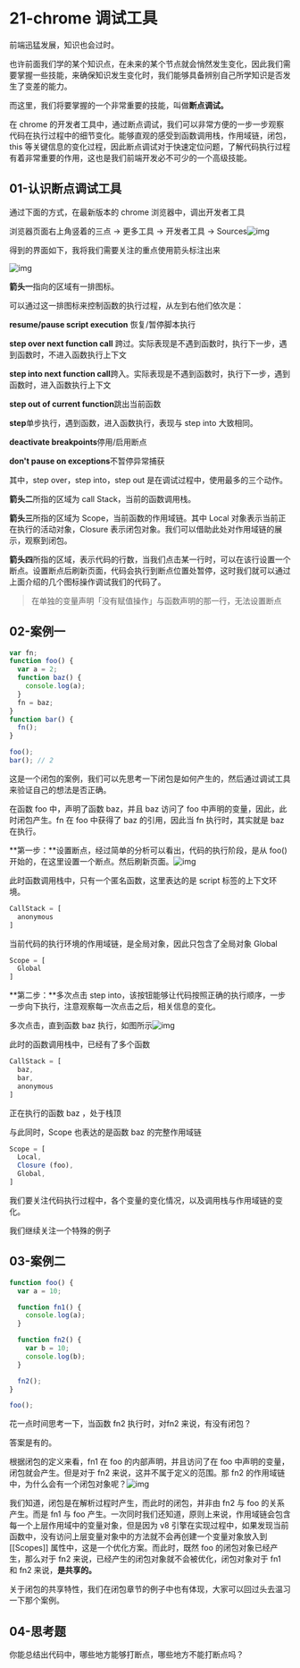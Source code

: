 # 21-chrome 调试工具

前端迅猛发展，知识也会过时。

也许前面我们学的某个知识点，在未来的某个节点就会悄然发生变化，因此我们需要掌握一些技能，来确保知识发生变化时，我们能够具备辨别自己所学知识是否发生了变差的能力。

而这里，我们将要掌握的一个非常重要的技能，叫做**断点调试。**

在 chrome 的开发者工具中，通过断点调试，我们可以非常方便的一步一步观察代码在执行过程中的细节变化。能够直观的感受到函数调用栈，作用域链，闭包，this 等关键信息的变化过程，因此断点调试对于快速定位问题，了解代码执行过程有着非常重要的作用，这也是我们前端开发必不可少的一个高级技能。

## 01-认识断点调试工具

通过下面的方式，在最新版本的 chrome 浏览器中，调出开发者工具

浏览器页面右上角竖着的三点 -> 更多工具 -> 开发者工具 -> Sources![img](./assets/1-20240301103103431.png)

得到的界面如下，我将我们需要关注的重点使用箭头标注出来

![img](./assets/1-20240301103103450.png)

**箭头一**指向的区域有一排图标。

可以通过这一排图标来控制函数的执行过程，从左到右他们依次是：

**resume/pause script execution** 恢复/暂停脚本执行

**step over next function call** 跨过。实际表现是不遇到函数时，执行下一步，遇到函数时，不进入函数执行上下文

**step into next function call**跨入。实际表现是不遇到函数时，执行下一步，遇到函数时，进入函数执行上下文

**step out of current function**跳出当前函数

**step**单步执行，遇到函数，进入函数执行，表现与 step into 大致相同。

**deactivate breakpoints**停用/启用断点

**don't pause on exceptions**不暂停异常捕获

其中，step over，step into，step out 是在调试过程中，使用最多的三个动作。

**箭头二**所指的区域为 call Stack，当前的函数调用栈。

**箭头三**所指的区域为 Scope，当前函数的作用域链。其中 Local 对象表示当前正在执行的活动对象，Closure 表示闭包对象。我们可以借助此处对作用域链的展示，观察到闭包。

**箭头四**所指的区域，表示代码的行数，当我们点击某一行时，可以在该行设置一个断点。设置断点后刷新页面，代码会执行到断点位置处暂停，这时我们就可以通过上面介绍的几个图标操作调试我们的代码了。

> 在单独的变量声明「没有赋值操作」与函数声明的那一行，无法设置断点

## 02-案例一

```javascript
var fn;
function foo() {
  var a = 2;
  function baz() {
    console.log(a);
  }
  fn = baz;
}
function bar() {
  fn();
}

foo();
bar(); // 2
```

这是一个闭包的案例，我们可以先思考一下闭包是如何产生的，然后通过调试工具来验证自己的想法是否正确。

在函数 foo 中，声明了函数 baz，并且 baz 访问了 foo 中声明的变量，因此，此时闭包产生。fn 在 foo 中获得了 baz 的引用，因此当 fn 执行时，其实就是 baz 在执行。

**第一步：**设置断点，经过简单的分析可以看出，代码的执行阶段，是从 foo() 开始的，在这里设置一个断点。然后刷新页面。![img](./assets/1-20240301103103489.png)

此时函数调用栈中，只有一个匿名函数，这里表达的是 script 标签的上下文环境。

```javascript
CallStack = [
  anonymous
]
```

当前代码的执行环境的作用域链，是全局对象，因此只包含了全局对象 Global

```javascript
Scope = [
  Global
]
```

**第二步：**多次点击 step into，该按钮能够让代码按照正确的执行顺序，一步一步向下执行，注意观察每一次点击之后，相关信息的变化。

多次点击，直到函数 baz 执行，如图所示![img](./assets/1-20240301103103466.png)

此时的函数调用栈中，已经有了多个函数

```javascript
CallStack = [
  baz,
  bar,
  anonymous
]
```

正在执行的函数 baz ，处于栈顶

与此同时，Scope 也表达的是函数 baz 的完整作用域链

```javascript
Scope = [
  Local,
  Closure (foo),
  Global,
]
```

我们要关注代码执行过程中，各个变量的变化情况，以及调用栈与作用域链的变化。

我们继续关注一个特殊的例子

## 03-案例二

```javascript
function foo() {
  var a = 10;

  function fn1() {
    console.log(a);
  }

  function fn2() {
    var b = 10;
    console.log(b);
  }

  fn2();
}

foo();
```

花一点时间思考一下，当函数 fn2 执行时，对fn2 来说，有没有闭包？

答案是有的。

根据闭包的定义来看，fn1 在 foo 的内部声明，并且访问了在 foo 中声明的变量，闭包就会产生。但是对于 fn2 来说，这并不属于定义的范围。那 fn2 的作用域链中，为什么会有一个闭包对象呢？![img](./assets/1-20240301103103484.png)

我们知道，闭包是在解析过程时产生，而此时的闭包，并非由 fn2 与 foo 的关系产生。而是 fn1 与 foo 产生。一次同时我们还知道，原则上来说，作用域链会包含每一个上层作用域中的变量对象，但是因为 v8 引擎在实现过程中，如果发现当前函数中，没有访问上层变量对象中的方法就不会再创建一个变量对象放入到 [[Scopes]] 属性中，这是一个优化方案。而此时，既然 foo 的闭包对象已经产生，那么对于 fn2 来说，已经产生的闭包对象就不会被优化，闭包对象对于 fn1 和 fn2 来说，**是共享的。**

关于闭包的共享特性，我们在闭包章节的例子中也有体现，大家可以回过头去温习一下那个案例。

## 04-思考题

你能总结出代码中，哪些地方能够打断点，哪些地方不能打断点吗？